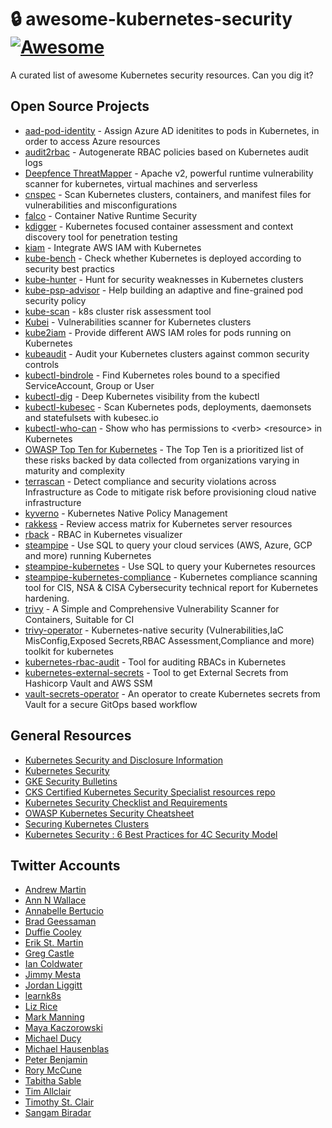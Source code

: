# :lock: awesome-kubernetes-security [![Awesome](https://awesome.re/badge.svg)](https://awesome.re)

A curated list of awesome Kubernetes security resources. Can you dig it?

## Open Source Projects

- [aad-pod-identity](https://github.com/Azure/aad-pod-identity/) -  Assign Azure AD idenitites to pods in Kubernetes, in order to access Azure resources
- [audit2rbac](https://github.com/liggitt/audit2rbac) - Autogenerate RBAC policies based on Kubernetes audit logs
- [Deepfence ThreatMapper](https://github.com/deepfence/ThreatMapper) - Apache v2, powerful runtime vulnerability scanner for kubernetes, virtual machines and serverless
- [cnspec](https://cnspec.io) - Scan Kubernetes clusters, containers, and manifest files for vulnerabilities and misconfigurations
- [falco](https://github.com/falcosecurity/falco) - Container Native Runtime Security
- [kdigger](https://github.com/quarkslab/kdigger) - Kubernetes focused container assessment and context discovery tool for penetration testing
- [kiam](https://github.com/uswitch/kiam) - Integrate AWS IAM with Kubernetes
- [kube-bench](https://github.com/aquasecurity/kube-bench) - Check whether Kubernetes is deployed according to security best practics
- [kube-hunter](https://github.com/aquasecurity/kube-hunter) - Hunt for security weaknesses in Kubernetes clusters
- [kube-psp-advisor](https://github.com/sysdiglabs/kube-psp-advisor) - Help building an adaptive and fine-grained pod security policy
- [kube-scan](https://github.com/octarinesec/kube-scan) - k8s cluster risk assessment tool
- [Kubei](https://github.com/Portshift/kubei) - Vulnerabilities scanner for Kubernetes clusters
- [kube2iam](https://github.com/jtblin/kube2iam) - Provide different AWS IAM roles for pods running on Kubernetes
- [kubeaudit](https://github.com/Shopify/kubeaudit) - Audit your Kubernetes clusters against common security controls
- [kubectl-bindrole](https://github.com/Ladicle/kubectl-bindrole) - Find Kubernetes roles bound to a specified ServiceAccount, Group or User
- [kubectl-dig](https://github.com/sysdiglabs/kubectl-dig) - Deep Kubernetes visibility from the kubectl
- [kubectl-kubesec](https://github.com/stefanprodan/kubectl-kubesec) - Scan Kubernetes pods, deployments, daemonsets and statefulsets with kubesec.io
- [kubectl-who-can](https://github.com/aquasecurity/kubectl-who-can) - Show who has permissions to \<verb\> \<resource\> in Kubernetes
- [OWASP Top Ten for Kubernetes](https://owasp.org/www-project-kubernetes-top-ten/) -  The Top Ten is a prioritized list of these risks backed by data collected from organizations varying in maturity and complexity
- [terrascan](https://github.com/accurics/terrascan) - Detect compliance and security violations across Infrastructure as Code to mitigate risk before provisioning cloud native infrastructure
- [kyverno](https://github.com/nirmata/kyverno) - Kubernetes Native Policy Management
- [rakkess](https://github.com/corneliusweig/rakkess) - Review access matrix for Kubernetes server resources
- [rback](https://github.com/team-soteria/rback) - RBAC in Kubernetes visualizer
- [steampipe](https://github.com/turbot/steampipe) - Use SQL to query your cloud services (AWS, Azure, GCP and more) running Kubernetes
- [steampipe-kubernetes](https://github.com/turbot/steampipe-plugin-kubernetes) - Use SQL to query your Kubernetes resources
- [steampipe-kubernetes-compliance](https://github.com/turbot/steampipe-mod-kubernetes-compliance) - Kubernetes compliance scanning tool for CIS, NSA & CISA Cybersecurity technical report for Kubernetes hardening.
- [trivy](https://github.com/aquasecurity/trivy) - A Simple and Comprehensive Vulnerability Scanner for Containers, Suitable for CI
- [trivy-operator](https://github.com/aquasecurity/trivy-operator) - Kubernetes-native security (Vulnerabilities,IaC MisConfig,Exposed Secrets,RBAC Assessment,Compliance and more) toolkit for kubernetes
- [kubernetes-rbac-audit](https://github.com/cyberark/kubernetes-rbac-audit) - Tool for auditing RBACs in Kubernetes
- [kubernetes-external-secrets](https://github.com/external-secrets/kubernetes-external-secrets) - Tool to get External Secrets from Hashicorp Vault and AWS SSM
- [vault-secrets-operator](https://github.com/ricoberger/vault-secrets-operator) - An operator to create Kubernetes secrets from Vault for a secure GitOps based workflow

## General Resources

- [Kubernetes Security and Disclosure Information](https://kubernetes.io/docs/reference/issues-security/security/)
- [Kubernetes Security](https://kubernetes-security.info/)
- [GKE Security Bulletins](https://cloud.google.com/kubernetes-engine/docs/security-bulletins)
- [CKS Certified Kubernetes Security Specialist resources repo](https://github.com/walidshaari/Certified-Kubernetes-Security-Specialist)
- [Kubernetes Security Checklist and Requirements](https://github.com/Vinum-Security/kubernetes-security-checklist)
- [OWASP Kubernetes Security Cheatsheet](https://cheatsheetseries.owasp.org/cheatsheets/Kubernetes_Security_Cheat_Sheet.html)
- [Securing Kubernetes Clusters](https://www.cyberark.com/resources/threat-research-blog/securing-kubernetes-clusters-by-eliminating-risky-permissions)
- [Kubernetes Security : 6 Best Practices for 4C Security Model](https://spacelift.io/blog/kubernetes-security)

## Twitter Accounts

- [Andrew Martin](https://twitter.com/sublimino)
- [Ann N Wallace](https://twitter.com/annnwallace)
- [Annabelle Bertucio](https://twitter.com/WhyHiAnnabelle)
- [Brad Geessaman](https://twitter.com/bradgeesaman)
- [Duffie Cooley](https://twitter.com/mauilion)
- [Erik St. Martin](https://twitter.com/erikstmartin)
- [Greg Castle](https://twitter.com/mrgcastle)
- [Ian Coldwater](https://twitter.com/iancoldwater)
- [Jimmy Mesta](https://twitter.com/jimmesta)
- [Jordan Liggitt](https://twitter.com/liggitt)
- [learnk8s](https://twitter.com/learnk8s)
- [Liz Rice](https://twitter.com/lizrice)
- [Mark Manning](https://twitter.com/antitree)
- [Maya Kaczorowski](https://twitter.com/MayaKaczorowski)
- [Michael Ducy](https://twitter.com/mfdii)
- [Michael Hausenblas](https://twitter.com/mhausenblas)
- [Peter Benjamin](https://twitter.com/petermbenjamin)
- [Rory McCune](https://twitter.com/raesene)
- [Tabitha Sable](https://twitter.com/TabbySable)
- [Tim Allclair](https://twitter.com/tallclair)
- [Timothy St. Clair](https://twitter.com/timothysc)
- [Sangam Biradar](https://github.com/sangam14)
